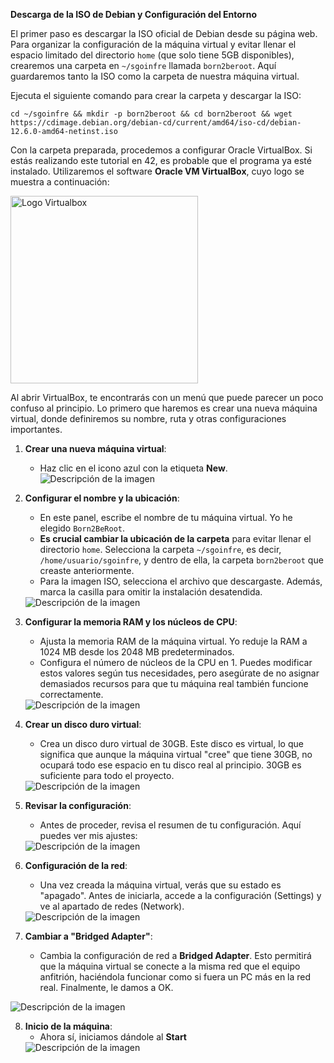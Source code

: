 
**Descarga de la ISO de Debian y Configuración del Entorno**

El primer paso es descargar la ISO oficial de Debian desde su página web. Para organizar la configuración de la máquina virtual y evitar llenar el espacio limitado del directorio `home` (que solo tiene 5GB disponibles), crearemos una carpeta en `~/sgoinfre` llamada `born2beroot`. Aquí guardaremos tanto la ISO como la carpeta de nuestra máquina virtual.

Ejecuta el siguiente comando para crear la carpeta y descargar la ISO:

```shell
cd ~/sgoinfre && mkdir -p born2beroot && cd born2beroot && wget https://cdimage.debian.org/debian-cd/current/amd64/iso-cd/debian-12.6.0-amd64-netinst.iso
```

Con la carpeta preparada, procedemos a configurar Oracle VirtualBox. Si estás realizando este tutorial en 42, es probable que el programa ya esté instalado. Utilizaremos el software **Oracle VM VirtualBox**, cuyo logo se muestra a continuación:

<img src="https://raw.githubusercontent.com/mgrl39/Born2BeRoot/main/img/logo_virtualbox.png" alt="Logo Virtualbox" style="width:300px;"/>



Al abrir VirtualBox, te encontrarás con un menú que puede parecer un poco confuso al principio. Lo primero que haremos es crear una nueva máquina virtual, donde definiremos su nombre, ruta y otras configuraciones importantes.

1. **Crear una nueva máquina virtual**: 
   - Haz clic en el icono azul con la etiqueta **New**.
     <img src="https://raw.githubusercontent.com/mgrl39/Born2BeRoot/main/steps/b2br_img_000.png" alt="Descripción de la imagen"/>
2. **Configurar el nombre y la ubicación**:
   - En este panel, escribe el nombre de tu máquina virtual. Yo he elegido `Born2BeRoot`.
   - **Es crucial cambiar la ubicación de la carpeta** para evitar llenar el directorio `home`. Selecciona la carpeta `~/sgoinfre`, es decir, `/home/usuario/sgoinfre`, y dentro de ella, la carpeta `born2beroot` que creaste anteriormente. 
   - Para la imagen ISO, selecciona el archivo que descargaste. Además, marca la casilla para omitir la instalación desatendida.
   <img src="https://raw.githubusercontent.com/mgrl39/Born2BeRoot/main/steps/b2br_img_001.png" alt="Descripción de la imagen"/>

3. **Configurar la memoria RAM y los núcleos de CPU**:
   - Ajusta la memoria RAM de la máquina virtual. Yo reduje la RAM a 1024 MB desde los 2048 MB predeterminados. 
   - Configura el número de núcleos de la CPU en 1. Puedes modificar estos valores según tus necesidades, pero asegúrate de no asignar demasiados recursos para que tu máquina real también funcione correctamente.
   <img src="https://raw.githubusercontent.com/mgrl39/Born2BeRoot/main/steps/b2br_img_003.png" alt="Descripción de la imagen"/>

4. **Crear un disco duro virtual**:
   - Crea un disco duro virtual de 30GB. Este disco es virtual, lo que significa que aunque la máquina virtual "cree" que tiene 30GB, no ocupará todo ese espacio en tu disco real al principio. 30GB es suficiente para todo el proyecto.
   <img src="https://raw.githubusercontent.com/mgrl39/Born2BeRoot/main/steps/b2br_img_004.png" alt="Descripción de la imagen"/>

5. **Revisar la configuración**:
   - Antes de proceder, revisa el resumen de tu configuración. Aquí puedes ver mis ajustes:
   <img src="https://raw.githubusercontent.com/mgrl39/Born2BeRoot/main/steps/b2br_img_005.png" alt="Descripción de la imagen"/>

6. **Configuración de la red**:
   - Una vez creada la máquina virtual, verás que su estado es "apagado". Antes de iniciarla, accede a la configuración (Settings) y ve al apartado de redes (Network).
   <img src="https://raw.githubusercontent.com/mgrl39/Born2BeRoot/main/steps/b2br_img_006.png" alt="Descripción de la imagen"/>

7. **Cambiar a "Bridged Adapter"**:
   - Cambia la configuración de red a **Bridged Adapter**. Esto permitirá que la máquina virtual se conecte a la misma red que el equipo anfitrión, haciéndola funcionar como si fuera un PC más en la red real. Finalmente, le damos a OK.
  <img src="https://raw.githubusercontent.com/mgrl39/Born2BeRoot/main/steps/b2br_img_007.png" alt="Descripción de la imagen"/>

8. **Inicio de la máquina**:
   - Ahora sí, iniciamos dándole al **Start**
   <img src="https://raw.githubusercontent.com/mgrl39/Born2BeRoot/main/steps/b2br_img_006.png" alt="Descripción de la imagen"/>

